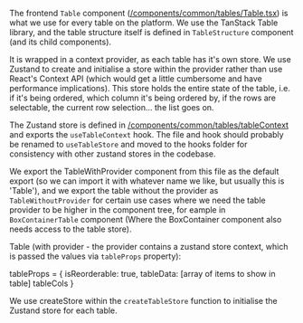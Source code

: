The frontend `Table` component ([/components/common/tables/Table.tsx](https://github.com/eLearning-Plus/learning-platform-frontend/blob/main/components/common/tables/Table.tsx)) is what we use for every table on the platform. We use the TanStack Table library, and the table structure itself is defined in `TableStructure` component (and its child components).

It is wrapped in a context provider, as each table has it's own store. We use Zustand to create and initialise a store within the provider rather than use React's Context API (which would get a little cumbersome and have performance implications). This store holds the entire state of the table, i.e. if it's being ordered, which column it's being ordered by, if the rows are selectable, the current row selection... the list goes on.

The Zustand store is defined in [/components/common/tables/tableContext](https://github.com/eLearning-Plus/learning-platform-frontend/blob/main/components/common/tables/tableContext.tsx) and exports the `useTableContext` hook. The file and hook should probably be renamed to `useTableStore` and moved to the hooks folder for consistency with other zustand stores in the codebase.

We export the TableWithProvider component from this file as the default export (so we can import it with whatever name we like, but usually this is 'Table'), and we export the table without the provider as `TableWithoutProvider` for certain use cases where we need the table provider to be higher in the component tree, for eample in `BoxContainerTable` component (Where the BoxContainer component also needs access to the table store).

Table (with provider - the provider contains a zustand store context, which is passed the values via `tableProps` property):

tableProps = {
isReorderable: true,
tableData: [array of items to show in table]
tableCols
}

<Wrapper >
    <Table which has access to the zustand store context>
</Wrapper>

We use createStore within the `createTableStore` function to initialise the Zustand store for each table.